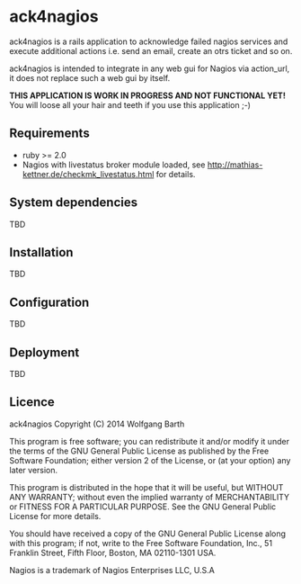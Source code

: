 ack4nagios
==========

ack4nagios is a rails application to acknowledge failed nagios 
services and execute additional actions i.e. send an email, 
create an otrs ticket and so on.

ack4nagios is intended to integrate in any web gui for Nagios via action\_url, 
it does not replace such a web gui by itself.


**THIS APPLICATION IS WORK IN PROGRESS AND NOT FUNCTIONAL YET!** 
You will loose all your hair and teeth if you use this application ;-)

Requirements
------------

* ruby >= 2.0
* Nagios with livestatus broker module loaded, see http://mathias-kettner.de/checkmk_livestatus.html for details.

System dependencies
-------------------
TBD

Installation
------------
TBD

Configuration
-------------
TBD

Deployment
----------
TBD

Licence
-------

ack4nagios Copyright (C) 2014  Wolfgang Barth

This program is free software; you can redistribute it and/or modify
it under the terms of the GNU General Public License as published by
the Free Software Foundation; either version 2 of the License, or
(at your option) any later version.

This program is distributed in the hope that it will be useful,
but WITHOUT ANY WARRANTY; without even the implied warranty of
MERCHANTABILITY or FITNESS FOR A PARTICULAR PURPOSE.  See the
GNU General Public License for more details.

You should have received a copy of the GNU General Public License along
with this program; if not, write to the Free Software Foundation, Inc.,
51 Franklin Street, Fifth Floor, Boston, MA 02110-1301 USA.

Nagios is a trademark of Nagios Enterprises LLC, U.S.A
